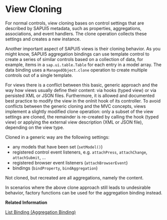 <!-- loioa575619e25c2487f904bae71764e2350 -->

# View Cloning

For normal controls, view cloning bases on control settings that are described by SAPUI5 metadata, such as properties, aggregations, associations, and event handlers. The clone operation collects these settings and creates a new instance.

Another important aspect of SAPUI5 views is their cloning behavior. As you might know, SAPUI5 aggregation bindings can use template control to create a series of similar controls based on a collection of data, for example, items in a `sap.ui.table.Table` for each entry in a model array. The data binding uses a `ManagedObject.clone` operation to create multiple controls out of a single template.

For views there is a conflict between this basic, generic approach and the way how views usually define their content: via hooks \(typed view\) or via persisted XML or JSON files. Furthermore, it is allowed and documented best practice to modify the view in the onInit hook of its controller. To avoid conflicts between the generic cloning and the MVC concepts, views implement a slightly modified clone operation: only a subset of the view settings are cloned, the remainder is re-created by calling the hook \(typed view\) or applying the external view description \(XML or JSON file\), depending on the view type.

Cloned in a generic way are the following settings:

-   any models that have been set \(`setModel()`\)
-   registered control event listeners, e.g. `attachPress`, `attachChange`, `attachSubmit`, ...
-   registered browser event listeners \(`attachBrowserEvent`\)
-   bindings \(`bindProperty`, `bindAggregation`\)

Not cloned, but recreated are all aggregations, namely the content.

In scenarios where the above clone approach still leads to undesirable behavior, factory functions can be used for the aggregation binding instead.

**Related Information**  


[List Binding \(Aggregation Binding\)](list-binding-aggregation-binding-91f0577.md "List binding (or aggregation binding) is used to automatically create child controls according to model data.")

